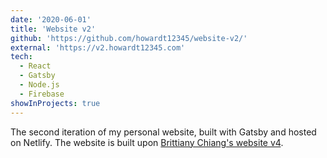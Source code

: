 ```yaml
---
date: '2020-06-01'
title: 'Website v2'
github: 'https://github.com/howardt12345/website-v2/'
external: 'https://v2.howardt12345.com'
tech: 
  - React
  - Gatsby
  - Node.js
  - Firebase
showInProjects: true
---
```

The second iteration of my personal website, built with Gatsby and hosted on Netlify. The website is built upon  <a href="https://github.com/bchiang7/v4" target="_blank" rel="nofollow noopener noreferrer">Brittiany Chiang's website v4</a>.